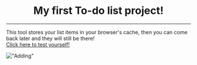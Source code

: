 <h1 style="text-align: center;">My first To-do list project!</h1>
<hr>

This tool stores your list items in your browser's cache, then you can come back later and they will still be there!  
[Click here to test yourself!](https://erickmacena.github.io/simple-to-do/)  

!["Adding"]("github.com/ErickMacenagithub/add-to-do.gif")